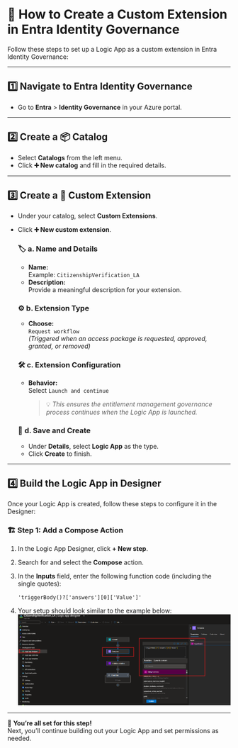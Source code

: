 # 🚀 How to Create a Custom Extension in Entra Identity Governance

Follow these steps to set up a Logic App as a custom extension in Entra Identity Governance:

---

## 1️⃣ Navigate to **Entra Identity Governance**

- Go to **Entra** > **Identity Governance** in your Azure portal.

---

## 2️⃣ Create a 📦 Catalog

- Select **Catalogs** from the left menu.
- Click **➕ New catalog** and fill in the required details.

---

## 3️⃣ Create a 🧩 Custom Extension

- Under your catalog, select **Custom Extensions**.
- Click **➕ New custom extension**.

    ### 🏷️ a. Name and Details
    - **Name:**  
      Example: `CitizenshipVerification_LA`
    - **Description:**  
      Provide a meaningful description for your extension.

    ### ⚙️ b. Extension Type
    - **Choose:**  
      `Request workflow`  
      *(Triggered when an access package is requested, approved, granted, or removed)*

    ### 🛠️ c. Extension Configuration
    - **Behavior:**  
      Select `Launch and continue`
      > 💡 *This ensures the entitlement management governance process continues when the Logic App is launched.*

    ### 💾 d. Save and Create
    - Under **Details**, select **Logic App** as the type.
    - Click **Create** to finish.

---

## 4️⃣ Build the Logic App in Designer

Once your Logic App is created, follow these steps to configure it in the Designer:

### 🏗️ Step 1: Add a Compose Action

1. In the Logic App Designer, click **+ New step**.
2. Search for and select the **Compose** action.
3. In the **Inputs** field, enter the following function code (including the single quotes):

    ```
    'triggerBody()?['answers'][0]['Value']'
    ```

4. Your setup should look similar to the example below:  
   ![](https://github.com/Cyberlorians/uploadedimages/blob/main/citizen1.png)

---

🎉 **You’re all set for this step!**  
Next, you’ll continue building out your Logic App and set permissions as needed.

